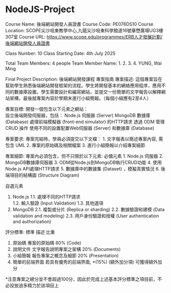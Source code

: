 # NodeJS-Project

Course Name: 後端網站開發人員證書
Course Code: PE076DS10
Course Location: SCOPE尖沙咀東教學中心,九龍尖沙咀東科學館道16號華懋廣場UG3樓307室
Course URL: https://www.scope.edu/programmes/ERB人才發展計劃/後端網站開發人員證書

Class Number: 10
Class Starting Date: 4th July 2025

Total Team Members: 4 people
Team Member Name: 1.
                  2.
                  3.
                  4. YUNG, Wai Ming


Final Project Description:
後端網站開發課程 
專案指南 
專案描述: 
這個專案旨在幫助學生熟悉後端網站開發框架的流程。學生將開發基本的網絡應用程序，應用不同的數據庫設置。學生需要設計和編寫網站，並提交一份簡單的文字報告以解釋網站架構，最後就專案內容於學期末進行小組簡報。（每個小組應有2至4人） 

專案目標: 
  開發一個包含以下元素之網站：  
  設立後端開發伺服器，包括： 
    Node.js 伺服器 (Server) 
    MongoDB 數據庫 (Database) 
  處理前端模擬器 (front-end simulator) 的HTTP請求 
  透過 ODM 管理 CRUD 操作 
  使用不同的設置配置Web伺服器 (Server) 和數據庫 (Database) 

專案要求: 
  專案完結時，學員必須提交以下文檔： 
    1. 文字報表以簡述專案內容, 需包含 UML 
    2. 專案的原始碼及相關檔案 
    3. 進行小組簡報以介紹專案細節 

專案細節: 
  專案內必須包含，但不只限於以下元素: 
    必備元素 
      1. Node.js 伺服器 
      2. MongoDB數據庫伺服器 
      3. ODM從Node.js到MongoDB執行CRUD功能 
      4. 使用Node.js API處理HTTP請求 
      5. 數據庫中的數據集 (Dataset) ，模擬真實情況 
      6. 後端項目的結構圖 (Structure Diagram) 

自選元素 
  1. Node.js 
    1.1. 處理不同的HTTP請求  
    1.2. 輸入驗證 (Input Validation) 
    1.3. 其他選項 
  2. MongoDB 
    2.1. 複製或分片 (Replica or sharding) 
    2.2. 數據驗證和建模 (Data validation and modeling) 
    2.3. 用戶身份驗證和授權 (User authentication and authorization) 

評分標準:
   標準             描述                  比重
1. 原始碼           專案的原始碼            60%
   (Code)
2. 說明文件         文字報告說明專案之架構    20%
   (Documents)
3. 小組簡報         報告專案之概念及細節      20%
   (Presentation)
4. 簡單的前端界面    若具有優秀的前端界面,     *(15%)
   (額外加分項)      可獲得額外加分

*注意專案之總分並不會超過100分，因此於完成上述基本評分標準之項目前，不必投放過多精力於該項目上
